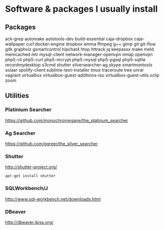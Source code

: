 # Software & packages I usually install

## Packages

ack-grep
automake
autotools-dev
build-essential
caja-dropbox
caja-wallpaper
curl
docker-engine
dropbox
emma
ffmpeg
g++
gimp
git
git-flow
gitk
graphviz
gsmartcontrol
hipchat4
htop
httrack
jq
keepassx
make
meld
memcached
mtr
mysql-client
network-manager-openvpn
nmap
openvpn
php5-cli
php5-curl
php5-mcrypt
php5-mysql
php5-pgsql
php5-sqlite
recordmydesktop
s3cmd
shutter
silversearcher-ag
skype
smartmontools
solaar
spotify-client
sublime-text-installer
tmux
traceroute
tree
unrar
vagrant
virtualbox
virtualbox-guest-additions-iso
virtualbox-guest-utils
xclip
zoom

## Utilities

### Platinium Searcher

https://github.com/monochromegane/the_platinum_searcher

### Ag Searcher

https://github.com/ggreer/the_silver_searcher

### Shutter

http://shutter-project.org/

`
apt-get install shutter
`

### SQLWorkbench/J

http://www.sql-workbench.net/downloads.html

### DBeaver

http://dbeaver.jkiss.org/
